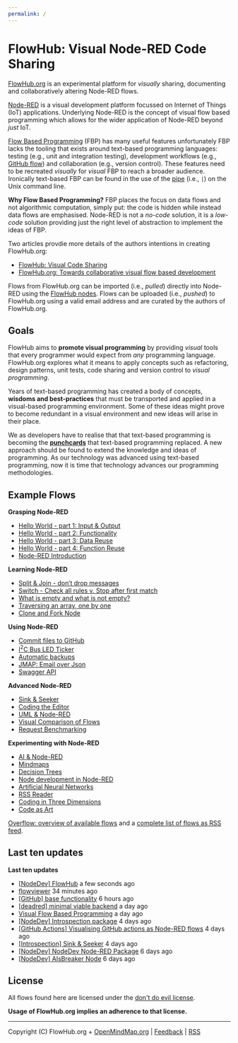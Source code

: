```yaml
---
permalink: /
---
```


# FlowHub: Visual Node-RED Code Sharing

[FlowHub.org](https://flowhub.org) is an experimental platform for *visually* sharing, documenting and collaboratively altering Node-RED flows. 

[Node-RED](https://nodered.org) is a visual development platform focussed on Internet of Things (IoT) applications. Underlying Node-RED is the concept of visual flow based programming which allows for the wider application of Node-RED beyond *just* IoT. 

[Flow Based Programming](https://jpaulm.github.io/fbp/index.html) (FBP) has many useful features unfortunately FBP lacks the tooling that exists around text-based programming languages: testing (e.g., unit and integration testing), development workflows (e.g., [GitHub flow](https://docs.github.com/en/get-started/quickstart/github-flow)) and collaboration (e.g., version control). These features need to be recreated *visually* for *visual* FBP to reach a broader audience. Ironically text-based FBP can be found in the use of the [pipe](https://en.wikipedia.org/wiki/Pipeline_(Unix)) (i.e., `|`) on the Unix command line.

**Why Flow Based Programming?** FBP places the focus on data flows and not algorithmic computation, simply put: the code is hidden while instead data flows are emphasised. Node-RED is not a *no-code* solution, it is a *low-code* solution providing just the right level of abstraction to implement the ideas of FBP.

Two articles provdie more details of the authors intentions in creating FlowHub.org:

- [FlowHub: Visual Code Sharing](https://blog.openmindmap.org/blog/flowhub)
- [FlowHub.org: Towards collaborative visual flow based development](https://blog.openmindmap.org/blog/flowhub-collaborative-code-sharing)

Flows from FlowHub.org can be imported (i.e., *pulled*) directly into Node-RED using the [FlowHub nodes](https://flows.nodered.org/node/@gregoriusrippenstein/node-red-contrib-flowhub). Flows can be uploaded (i.e., *pushed*) to FlowHub.org using a valid email address and are curated by the authors of FlowHub.org.

## Goals

FlowHub aims to **promote visual programming** by providing *visual* tools that every programmer would expect from *any* programming language. FlowHub.org explores what it means to apply concepts such as refactoring, design patterns, unit tests, code sharing and version control to *visual programming*. 

Years of text-based programming has created a body of concepts, **wisdoms and best-practices** that must be transported and applied in a visual-based programming environment. Some of these ideas might prove to become redundant in a visual environment and new ideas will arise in their place.

We as developers have to realise that that text-based programming is becoming the **[punchcards](https://en.wikipedia.org/wiki/Punched_card)** that text-based programming replaced. A new approach should be found to extend the knowledge and ideas of programming. As our technology was advanced using text-based programming, now it is time that technology advances our programming methodologies.

## Example Flows

<p><strong>Grasping Node-RED</strong></p>
<ul>
<li><a href="https://flowhub.org/f/7bac2d969ad2969f" target="_blank" rel="noopener">Hello World - part 1: Input &amp; Output</a></li>
<li><a href="https://flowhub.org/f/2817a602bd1ba715" target="_blank" rel="noopener">Hello World - part 2: Functionality</a></li>
<li><a href="https://flowhub.org/f/722b6181086e9abe" target="_blank" rel="noopener">Hello World - part 3: Data Reuse</a></li>
<li><a href="https://flowhub.org/f/67a6db53dc49ae4c" target="_blank" rel="noopener">Hello World - part 4: Function Reuse</a></li>
<li><a href="https://flowhub.org/f/7f8714fa6e835a2a" target="_blank" rel="noopener">Node-RED Introduction</a></li>
</ul>
<p><strong>Learning Node-RED</strong></p>
<ul>
<li><a href="https://flowhub.org/f/1cf772ae2066495e" target="_blank" rel="noopener">Split &amp; Join - don’t drop messages</a></li>
<li><a href="https://flowhub.org/f/ea246f68766c8630" target="_blank" rel="noopener">Switch - Check all rules v. Stop after first match</a></li>
<li><a href="https://flowhub.org/f/431fa52279b0d11b" target="_blank" rel="noopener">What is empty and what is not empty?</a></li>
<li><a href="https://flowhub.org/f/ee720fe66c056d22" target="_blank" rel="noopener">Traversing an array, one by one</a></li>
<li><a href="https://flowhub.org/f/36f1ec196998b047" target="_blank" rel="noopener">Clone and Fork Node</a></li>
</ul>
<p><strong>Using Node-RED</strong></p>
<ul>
<li><a href="https://flowhub.org/f/31ea3193ec1a2117" target="_blank" rel="noopener">Commit files to GitHub</a></li>
<li><a href="https://flowhub.org/f/be2109bba90b6c5a" target="_blank" rel="noopener">I<sup>2</sup>C Bus LED Ticker</a></li>
<li><a href="https://flowhub.org/f/c9abaaed2623d0fb" target="_blank" rel="noopener">Automatic backups</a></li>
<li><a href="https://flowhub.org/f/90196166b57a77e5" target="_blank" rel="noopener">JMAP: Email over Json</a></li>
<li><a href="https://flowhub.org/f/49221ed0e76e27c3" target="_blank" rel="noopener">Swagger API</a></li>
</ul>
<p><strong>Advanced Node-RED</strong></p>
<ul>
<li><a href="https://flowhub.org/f/139a816449acd89f" target="_blank" rel="noopener">Sink &amp; Seeker</a></li>
<li><a href="https://flowhub.org/f/e02ba6e534f7a0f4" target="_blank" rel="noopener">Coding the Editor</a></li>
<li><a href="https://flowhub.org/f/6e54d62e53ab5b6d" target="_blank" rel="noopener">UML &amp; Node-RED</a></li>
<li><a href="https://flowhub.org/f/bd2901f55cfc55ef" target="_blank" rel="noopener">Visual Comparison of Flows</a></li>
<li><a href="https://flowhub.org/f/e46be6066ea2231c" target="_blank" rel="noopener">Request Benchmarking</a></li>
</ul>
<p><strong>Experimenting with Node-RED</strong></p>
<ul>
<li><a href="https://flowhub.org/f/e1ff991f249109b1" target="_blank" rel="noopener">AI &amp; Node-RED</a></li>
<li><a href="https://flowhub.org/f/e642c9a2598507ed" target="_blank" rel="noopener">Mindmaps</a></li>
<li><a href="https://flowhub.org/f/e51c499288aa059c" target="_blank" rel="noopener">Decision Trees</a></li>
<li><a href="https://flowhub.org/f/d0506e991d512ace" target="_blank" rel="noopener">Node development in Node-RED</a></li>
<li><a href="https://flowhub.org/f/f7e009091ef2d6b0" target="_blank" rel="noopener">Artificial Neural Networks</a></li>
<li><a href="https://flowhub.org/f/95e41632f97921ad" target="_blank" rel="noopener">RSS Reader</a></li>
<li><a href="https://flowhub.org/f/5f0c36ed4bd03058" target="_blank" rel="noopener">Coding in Three Dimensions</a></li>
<li><a href="https://flowhub.org/f/6c8ce462533a1da4" target="_blank" rel="noopener">Code as Art</a></li>
</ul>


[Overflow: overview of available flows](https://flowhub.org/f/611c047e656989ae) and a [complete list of flows as RSS feed](https://flows.flowhub.org/feed.xml).

## Last ten updates

<p><strong>Last ten updates</strong></p>
<ul>
<li><a href="https://flowhub.org/f/4a831589774ecb04" target="_blank" rel="noopener">[NodeDev] FlowHub</a> a few seconds ago</li>
<li><a href="https://flowhub.org/f/3b1289d7ccf9cb0f" target="_blank" rel="noopener">flowviewer</a> 34 minutes ago</li>
<li><a href="https://flowhub.org/f/390ee0021ded4910" target="_blank" rel="noopener">[GitHub] base functionality</a> 6 hours ago</li>
<li><a href="https://flowhub.org/f/15cc9fb0e94d56cd" target="_blank" rel="noopener">[deadred] minimal viable backend</a> a day ago</li>
<li><a href="https://flowhub.org/f/ac7774554793f417" target="_blank" rel="noopener">Visual Flow Based Programming</a> a day ago</li>
<li><a href="https://flowhub.org/f/d73d76db3df96ba2" target="_blank" rel="noopener">[NodeDev] Introspection package</a> 4 days ago</li>
<li><a href="https://flowhub.org/f/dd3cb2217a01efae" target="_blank" rel="noopener">[GitHub Actions] Visualising GitHub actions as Node-RED flows</a> 4 days ago</li>
<li><a href="https://flowhub.org/f/139a816449acd89f" target="_blank" rel="noopener">[Introspection] Sink &amp; Seeker</a> 4 days ago</li>
<li><a href="https://flowhub.org/f/b92be5062203ff69" target="_blank" rel="noopener">[NodeDev] NodeDev Node-RED Package</a> 6 days ago</li>
<li><a href="https://flowhub.org/f/135a1cd9aa3419cb" target="_blank" rel="noopener">[NodeDev] AIsBreaker Node</a> 6 days ago</li>
</ul>


## License

All flows found here are licensed under the [don't do evil license](https://raw.githubusercontent.com/gorenje/flows.flowhub.org/main/LICENSE).

**Usage of FlowHub.org implies an adherence to that license.**

---
Copyright (C) FlowHub.org + [OpenMindMap.org](https://blog.openmindmap.org) | [Feedback](mailto:feedback.frontpage@flowhub.org) | [RSS](https://flows.flowhub.org/feed.xml)
